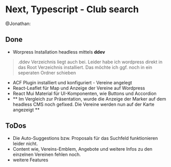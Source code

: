 # Next, Typescript - Club search 

@Jonathan: 
## Done
- Worpress Installation headless mittels **ddev** 
> .ddev Verzeichnis liegt auch bei. Leider habe ich wordpress direkt in das Root Verzeichnis installiert. Das möchte ich ggf. noch in ein seperaten Ordner schieben
- ACF Plugin installiert und konfiguriert - Vereine angelegt
- React-Leaflet für Map und Anzeige der Vereine auf Wordpress
- React Mui Material für UI-Komponenten, wie Buttons und Accordion 
- ** Im Vergleich zur Präsentation, wurde die Anzeige der Marker auf dem headless CMS noch gefixed. Die Vereine werden nun auf der Karte angezeigt ** 

## ToDos
- Die Auto-Suggestions bzw. Proposals für das Suchfeld funktionieren leider nicht.
- Content wie, Vereins-Emblem, Angebote und weitere Infos zu den einzelnen Vereinen fehlen noch. 
- weitere Features

